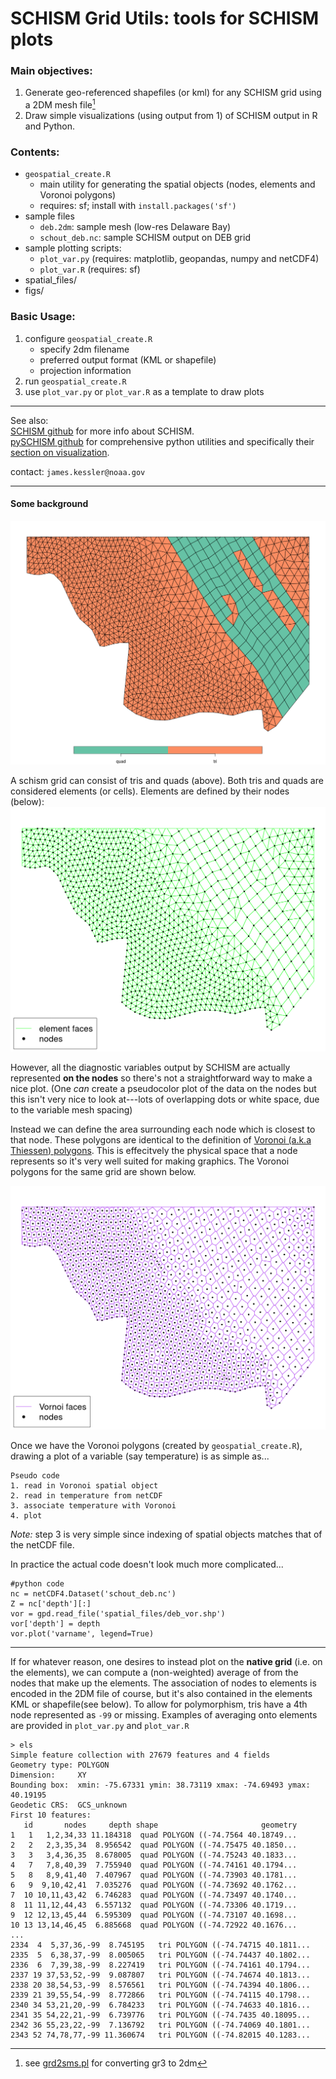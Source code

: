 # SCHISM Grid Utils: tools for SCHISM plots

### Main objectives:
1. Generate geo-referenced shapefiles (or kml) for any SCHISM grid using a 2DM mesh file[^1]
2. Draw simple visualizations (using output from 1) of SCHISM output in R and Python.

[^1]: see [grd2sms.pl](https://github.com/schism-dev/schism/blob/7981f18845c94ed7ebb4bda72df5784c677f8353/src/Utility/SMS/grd2sms.pl#L17) for converting gr3 to 2dm


### Contents:
- `geospatial_create.R`
    - main utility for generating the spatial objects (nodes, elements and Voronoi polygons)
    - requires: sf;  install with `install.packages('sf')`
- sample files
    - `deb.2dm`: sample mesh (low-res Delaware Bay)
    - `schout_deb.nc`: sample SCHISM output on DEB grid
- sample plotting scripts:
    - `plot_var.py`  (requires: matplotlib, geopandas, numpy and netCDF4)
    - `plot_var.R`   (requires: sf)
- spatial_files/ 
- figs/



### Basic Usage:
1. configure `geospatial_create.R` 
    - specify 2dm filename
    - preferred output format (KML or shapefile)
    - projection information
2. run `geospatial_create.R`
3. use `plot_var.py` or `plot_var.R` as a template to draw plots

---
See also:\
[SCHISM github](https://github.com/schism-dev/schism) for more info about SCHISM. \
[pySCHISM github](https://github.com/schism-dev/pyschism) for comprehensive python utilities and specifically their [section on visualization](https://schism-dev.github.io/schism/master/getting-started/visualization.html).


contact: `james.kessler@noaa.gov`

---


#### Some background
![quads_and_tris](figs/shape_attribute.png)


A schism grid can consist of tris and quads (above).  Both tris and quads are considered elements (or cells).  Elements are defined by their nodes (below):
![elements](figs/elements.png)

However, all the diagnostic variables output by SCHISM are actually represented **on the nodes** so there's not a straightforward way to make a nice plot.  (One _can_ create a pseudocolor plot of the data on the nodes but this isn't very nice to look at---lots of overlapping dots or white space, due to the variable mesh spacing)

Instead we can define the area surrounding each node which is closest to that node. These polygons are identical to the definition of [Voronoi (a.k.a Thiessen) polygons](https://en.wikipedia.org/wiki/Voronoi_diagram). This is effecitvely the physical space that a node represents so it's very well suited for making graphics. The Voronoi polygons for the same grid are shown below.

![voronoi](figs/voronoi.png)

Once we have the Voronoi polygons (created by `geospatial_create.R`), drawing a plot of a variable (say temperature) is as simple as...

```
Pseudo code
1. read in Voronoi spatial object
2. read in temperature from netCDF
3. associate temperature with Voronoi 
4. plot

```

_Note:_ step 3 is very simple since indexing of spatial objects matches that of the netCDF file.

In practice the actual code doesn't look much more complicated...

```
#python code
nc = netCDF4.Dataset('schout_deb.nc')
Z = nc['depth'][:] 
vor = gpd.read_file('spatial_files/deb_vor.shp')
vor['depth'] = depth
vor.plot('varname', legend=True)
```
---

If for whatever reason, one desires to instead plot on the **native grid** (i.e. on the elements), we can compute a (non-weighted) average of from the nodes that make up the elements. The association of nodes to elements is encoded in the 2DM file of course, but it's also contained in the elements KML or shapefile(see below).  To allow for polymorphism, tris have a 4th node represented as `-99` or missing.  Examples of averaging onto elements are provided in `plot_var.py` and `plot_var.R`

```
> els
Simple feature collection with 27679 features and 4 fields
Geometry type: POLYGON
Dimension:     XY
Bounding box:  xmin: -75.67331 ymin: 38.73119 xmax: -74.69493 ymax: 40.19195
Geodetic CRS:  GCS_unknown
First 10 features:
   id       nodes     depth shape                       geometry
1   1   1,2,34,33 11.184318  quad POLYGON ((-74.7564 40.18749...
2   2   2,3,35,34  8.956542  quad POLYGON ((-74.75475 40.1850...
3   3   3,4,36,35  8.678005  quad POLYGON ((-74.75243 40.1833...
4   7   7,8,40,39  7.755940  quad POLYGON ((-74.74161 40.1794...
5   8   8,9,41,40  7.407967  quad POLYGON ((-74.73903 40.1781...
6   9  9,10,42,41  7.035276  quad POLYGON ((-74.73692 40.1762...
7  10 10,11,43,42  6.746283  quad POLYGON ((-74.73497 40.1740...
8  11 11,12,44,43  6.557132  quad POLYGON ((-74.73306 40.1719...
9  12 12,13,45,44  6.595309  quad POLYGON ((-74.73107 40.1698...
10 13 13,14,46,45  6.885668  quad POLYGON ((-74.72922 40.1676...
...
2334  4  5,37,36,-99  8.745195   tri POLYGON ((-74.74715 40.1811...
2335  5  6,38,37,-99  8.005065   tri POLYGON ((-74.74437 40.1802...
2336  6  7,39,38,-99  8.227419   tri POLYGON ((-74.74161 40.1794...
2337 19 37,53,52,-99  9.087807   tri POLYGON ((-74.74674 40.1813...
2338 20 38,54,53,-99  8.576561   tri POLYGON ((-74.74394 40.1806...
2339 21 39,55,54,-99  8.772866   tri POLYGON ((-74.74115 40.1798...
2340 34 53,21,20,-99  6.784233   tri POLYGON ((-74.74633 40.1816...
2341 35 54,22,21,-99  6.739776   tri POLYGON ((-74.7435 40.18095...
2342 36 55,23,22,-99  7.136792   tri POLYGON ((-74.74069 40.1801...
2343 52 74,78,77,-99 11.360674   tri POLYGON ((-74.82015 40.1283...
```


